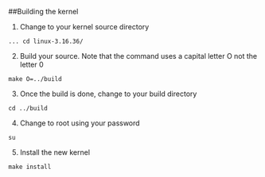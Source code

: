##Building the kernel
1. Change to your kernel source directory
```
... cd linux-3.16.36/
```
2. Build your source. Note that the command uses a capital letter O not the letter 0
```
make O=../build
```
3. Once the build is done, change to your build directory
```
cd ../build
```
4. Change to root using your password
```
su
```
5. Install the new kernel
```
make install
```
